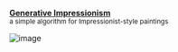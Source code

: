 **[Generative Impressionism](https://medium.com/p/afa98ccb97da)**  
<sub>a simple algorithm for Impressionist-style paintings</sub>

![image](http://i.imgur.com/YYC3VMi.jpg)